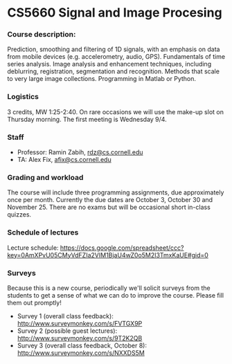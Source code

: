 CS5660 Signal and Image Procesing
===========================


### Course description: 
Prediction, smoothing and filtering of 1D signals, with an emphasis on data from mobile devices (e.g. accelerometry, audio, GPS). Fundamentals of time series analysis. Image analysis and enhancement techniques, including deblurring, registration, segmentation and recognition. Methods that scale to very large image collections. Programming in Matlab or Python. 

### Logistics
3 credits, MW 1:25-2:40. On rare occasions we will use the make-up slot on Thursday morning. The first meeting is Wednesday 9/4.

### Staff
* Professor: Ramin Zabih, rdz@cs.cornell.edu
* TA: Alex Fix, afix@cs.cornell.edu

### Grading and workload
The course will include three programming assignments, due approximately once per month. Currently the due dates are October 3, October 30 and November 25. There are no exams but will be occasional short in-class quizzes.


### Schedule of lectures
Lecture schedule: https://docs.google.com/spreadsheet/ccc?key=0AmXPvU05CMyVdFZIa2VIM1BjaU4wZ0o5M2I3TmxKaUE#gid=0

### Surveys
Because this is a new course, periodically we'll solicit surveys from the students to get a sense of what we can do to improve the course. Please fill them out promptly!

- Survey 1 (overall class feedback): http://www.surveymonkey.com/s/FVTGX9P
- Survey 2 (possible guest lectures): http://www.surveymonkey.com/s/9T2K2QB
- Survey 3 (overall class feedback, October 8): http://www.surveymonkey.com/s/NXXDS5M
